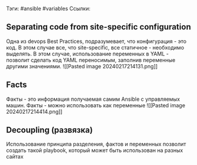 Тэги: #ansible #variables
Ссылки: 

## Separating code from site-specific configuration
Одна из devops Best Practices,  подразумевает, что конфигурация - это код. В этом случае все, что site-specific, все статичное - необходимо выделять. В этом случае, использование переменных в YAML - позволит сделать код YAML переносимым, заполнив переменные другими значениями.
![[Pasted image 20240217214131.png]]

## Facts
Факты - это информация получаемая самим Ansible с управляемых машин.
Факты - можно использовать как переменные
![[Pasted image 20240217214414.png]]
## Decoupling (развязка)
Использование принципа разделения, фактов и переменных позволит создать такой playbook, который может быть использован на разных сайтах
